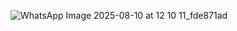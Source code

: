 
![WhatsApp Image 2025-08-10 at 12 10 11_fde871ad](https://github.com/user-attachments/assets/045d83fc-e8ce-4c1b-82c6-70e7e2851a3e)
